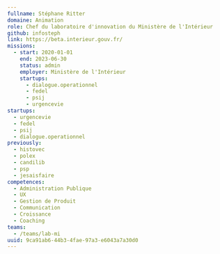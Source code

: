 ```yaml
---
fullname: Stéphane Ritter
domaine: Animation
role: Chef du laboratoire d'innovation du Ministère de l'Intérieur
github: infosteph
link: https://beta.interieur.gouv.fr/
missions:
  - start: 2020-01-01
    end: 2023-06-30
    status: admin
    employer: Ministère de l'Intérieur
    startups:
      - dialogue.operationnel
      - fedel
      - psij
      - urgencevie
startups:
  - urgencevie
  - fedel
  - psij
  - dialogue.operationnel
previously:
  - histovec
  - polex
  - candilib
  - psp
  - jesaisfaire
competences:
  - Administration Publique
  - UX
  - Gestion de Produit
  - Communication
  - Croissance
  - Coaching
teams:
  - /teams/lab-mi
uuid: 9ca91ab6-44b3-4fae-97a3-e6043a7a30d0
---
```

